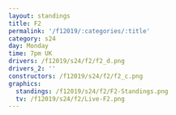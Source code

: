 ```yaml
---
layout: standings
title: F2
permalink: '/f12019/:categories/:title'
category: s24
day: Monday
time: 7pm UK
drivers: /f12019/s24/f2/f2_d.png
drivers_2: ''
constructors: /f12019/s24/f2/f2_c.png
graphics:
  standings: /f12019/s24/f2/F2-Standings.png
  tv: /f12019/s24/f2/Live-F2.png
---
```


